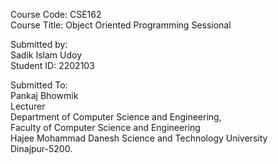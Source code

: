 <p>Course Code: CSE162<br>
Course Title: Object Oriented Programming Sessional</p>

<p>Submitted by: <br>
Sadik Islam Udoy<br>
Student ID: 2202103</p>

<p>Submitted To:<br>
Pankaj Bhowmik<br>
Lecturer<br>
Department of Computer Science and Engineering,<br>
Faculty of Computer Science and Engineering<br>
Hajee Mohammad Danesh Science and Technology University<br>
Dinajpur-5200.</p>
